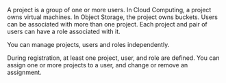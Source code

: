 A project is a group of one or more users. In Cloud Computing, a project owns virtual machines. In Object Storage, the project owns buckets. Users can be associated with more than one project. Each project and pair of users can have a role associated with it.

You can manage projects, users and roles independently.

During registration, at least one project, user, and role are defined. You can assign one or more projects to a user, and change or remove an assignment.
